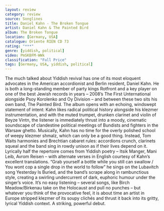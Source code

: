 ```yaml
---
layout: review
category: review
source: Songlines
title: Daniel Kahn - The Broken Tongue
artist: Daniel Kahn & The Painted Bird
album: The Broken Tongue
location: [Germany, USA]
catalogue: Oriente RIEN CD 73
rating: "***"
genre: [yiddish, political]
video: PmSKBFM-WWk
classification: "Full Price"
tags: [Germany, USA, yiddish, political]
---
```


The much talked about Yiddish revival has one of its most eloquent advocates in the American accordionist and Berlin resident, Daniel Kahn. He is both a long-standing member of party kings Rotfront and a key player on one of the best Jewish records in years – 2008’s The First Unternational alongside Psoy Korolenko and Oy Division – and between these two sits his own band, The Painted Bird. The album opens with an echoing, windswept statement of intent: Kahn likes radical political history alongside his klezmer instrumentation, and with the muted trumpet, drunken clarinet and violin of Beyze Vintn, the listener is immediately thrust into a moody, cinematic soundscape of clandestine political meetings of Bundists and fighters in the Warsaw ghetto.  Musically, Kahn has no time for the overly polished school of weepy klezmer shmalz, which can only be a good thing. Instead, Tom Waits harmonies and Brechtian cabaret rules: accordions crunch, clarinets squeal and the band sing in rowdy unison as if their lives depend on it. Lyrically half the repertoire comes from Yiddish poetry – Itsik Manger, Mani Leib, Avrom Reisen – with alternate verses in English courtesy of Kahn’s excellent translations. “Grab yourself a bottle while you still can swallow / You wont cop a single drop in the world to follow” he sings on the Lubavitch song Yesterday Is Buried, and the band’s scrape along in rambunctious style, creating a swirling undercurrent of dark, euphoric humour under the singer’s voice. It’s no easy listening – several songs, like Birch Meadow/Birkenau take on the Holocaust and pull no punches – but whatever you think of the provocative feel, it is about time an artist in Europe stripped klezmer of its soupy clichés and thrust it back into its gritty, lyrical Yiddish context. A striking, powerful debut.